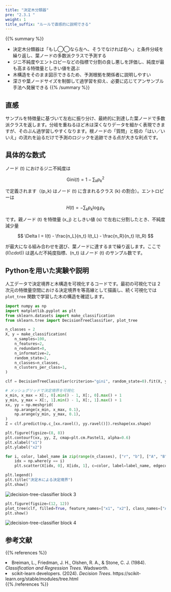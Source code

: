 ```yaml
---
title: "決定木分類器"
pre: "2.3.1 "
weight: 1
title_suffix: "ルールで直感的に説明できる"
---
```


{{% summary %}}
- 決定木分類器は「もし◯◯なら左へ、そうでなければ右へ」と条件分岐を繰り返し、葉ノードの多数派クラスで予測する
- ジニ不純度やエントロピーなどの指標で分割の良し悪しを評価し、純度が最も高まる特徴量としきい値を選ぶ
- 木構造をそのまま図示できるため、予測根拠を関係者に説明しやすい
- 深さや葉ノードサイズを制御して過学習を抑え、必要に応じてアンサンブル手法へ発展できる
{{% /summary %}}

## 直感
サンプルを特徴量に基づいて左右に振り分け、最終的に到達した葉ノードで多数派クラスを返します。分岐を重ねるほど木は深くなりデータを細かく表現できますが、そのぶん過学習しやすくなります。根ノードの「質問」と枝の「はい／いいえ」の流れを辿るだけで予測のロジックを追跡できる点が大きな利点です。

## 具体的な数式
ノード \(t\) におけるジニ不純度は

$$
\mathrm{Gini}(t) = 1 - \sum_k p_k^2
$$

で定義されます（\(p_k\) はノード \(t\) に含まれるクラス \(k\) の割合）。エントロピーは

$$
H(t) = - \sum_k p_k \log p_k
$$

です。親ノード \(t\) を特徴量 \(x_j\) としきい値 \(s\) で左右に分割したとき、不純度減少量

$$
\Delta I = I(t) - \frac{n_L}{n_t} I(t_L) - \frac{n_R}{n_t} I(t_R)
$$

が最大になる組み合わせを選び、葉ノードに達するまで繰り返します。ここで \(I(\cdot)\) は選んだ不純度指標、\(n_t\) はノード \(t\) のサンプル数です。

## Pythonを用いた実験や説明
人工データで決定境界と木構造を可視化するコードです。最初の可視化では 2 次元の特徴量空間における決定境界を等高線として描画し、続く可視化では `plot_tree` 関数で学習した木の構造を確認します。
```python
import numpy as np
import matplotlib.pyplot as plt
from sklearn.datasets import make_classification
from sklearn.tree import DecisionTreeClassifier, plot_tree

n_classes = 2
X, y = make_classification(
    n_samples=100,
    n_features=2,
    n_redundant=0,
    n_informative=2,
    random_state=2,
    n_classes=n_classes,
    n_clusters_per_class=1,
)

clf = DecisionTreeClassifier(criterion="gini", random_state=0).fit(X, y)

# メッシュグリッドで決定境界を可視化
x_min, x_max = X[:, 0].min() - 1, X[:, 0].max() + 1
y_min, y_max = X[:, 1].min() - 1, X[:, 1].max() + 1
xx, yy = np.meshgrid(
    np.arange(x_min, x_max, 0.1),
    np.arange(y_min, y_max, 0.1),
)
Z = clf.predict(np.c_[xx.ravel(), yy.ravel()]).reshape(xx.shape)

plt.figure(figsize=(8, 8))
plt.contourf(xx, yy, Z, cmap=plt.cm.Pastel1, alpha=0.6)
plt.xlabel("x1")
plt.ylabel("x2")

for i, color, label_name in zip(range(n_classes), ["r", "b"], ["A", "B"]):
    idx = np.where(y == i)
    plt.scatter(X[idx, 0], X[idx, 1], c=color, label=label_name, edgecolor="k")

plt.legend()
plt.title("決定木による決定境界")
plt.show()
```

![decision-tree-classifier block 3](/images/basic/tree/decision-tree-classifier_block03.svg)

```python
plt.figure(figsize=(12, 12))
plot_tree(clf, filled=True, feature_names=["x1", "x2"], class_names=["A", "B"])
plt.show()
```

![decision-tree-classifier block 4](/images/basic/tree/decision-tree-classifier_block04.svg)

## 参考文献
{{% references %}}
<li>Breiman, L., Friedman, J. H., Olshen, R. A., &amp; Stone, C. J. (1984). <i>Classification and Regression Trees</i>. Wadsworth.</li>
<li>scikit-learn developers. (2024). <i>Decision Trees</i>. https://scikit-learn.org/stable/modules/tree.html</li>
{{% /references %}}

